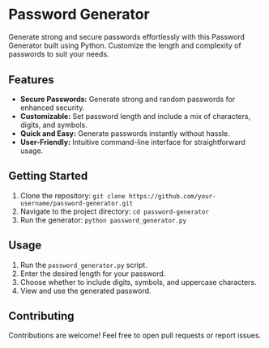 # <p align="center">
  <img src="">
</p>

# Password Generator

Generate strong and secure passwords effortlessly with this Password Generator built using Python. Customize the length and complexity of passwords to suit your needs.

## Features

- **Secure Passwords:** Generate strong and random passwords for enhanced security.
- **Customizable:** Set password length and include a mix of characters, digits, and symbols.
- **Quick and Easy:** Generate passwords instantly without hassle.
- **User-Friendly:** Intuitive command-line interface for straightforward usage.

## Getting Started

1. Clone the repository: `git clone https://github.com/your-username/password-generator.git`
2. Navigate to the project directory: `cd password-generator`
3. Run the generator: `python password_generator.py`

## Usage

1. Run the `password_generator.py` script.
2. Enter the desired length for your password.
3. Choose whether to include digits, symbols, and uppercase characters.
4. View and use the generated password.

## Contributing

Contributions are welcome! Feel free to open pull requests or report issues.
